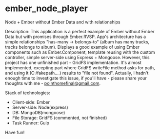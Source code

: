 ember_node_player
=================

Node + Ember without Ember Data and with relationships

Description:
  This application is a perfect example of Ember without Ember Data but with promises through Ember.RVSP. App's architecture has a simple relationships "has-many -> belongs-to" (album has many tracks, tracks belongs to album). Displays a
good example of using Ember components such as Ember.Component, template reusing with the custom controller, simple server-side
using Express + Mongoose. However, this project has one unfinished part - GridFS implementation. It's almost implemented,
excepting part where GridFS writeFile method asks for path, and using it (C:/fakepath....) results to "file not found". Actually,
I hadn't enough time to investigate this issue, if you'll have - please share your thoughts with me - pointhomefinal@gmail.com.

Stack of technologies:
- Client-side: Ember 
- Server-side: Node(express)
- DB: MongoDB(mongoose)
- File Storage: GridFS (commented, not finished)
- Task Runner: Gulp

Have fun!

